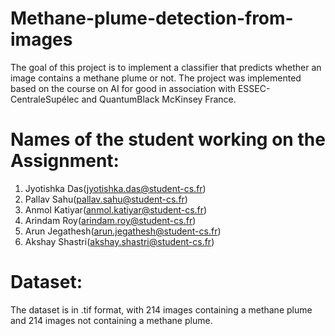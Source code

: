 # Methane-plume-detection-from-images

The goal of this project is to implement a classifier that predicts whether an image contains a methane plume or not. The project was implemented based on the course on AI for good in association with ESSEC-CentraleSupélec and QuantumBlack McKinsey France.
# Names of the student working on the Assignment:

1. Jyotishka Das(jyotishka.das@student-cs.fr)
2. Pallav Sahu(pallav.sahu@student-cs.fr)
3. Anmol Katiyar(anmol.katiyar@student-cs.fr)
4. Arindam Roy(arindam.roy@student-cs.fr)
5. Arun Jegathesh(arun.jegathesh@student-cs.fr)
6. Akshay Shastri(akshay.shastri@student-cs.fr)

# Dataset:
The dataset is in .tif format, with 214 images containing a methane plume and 214 images not containing a methane plume.
